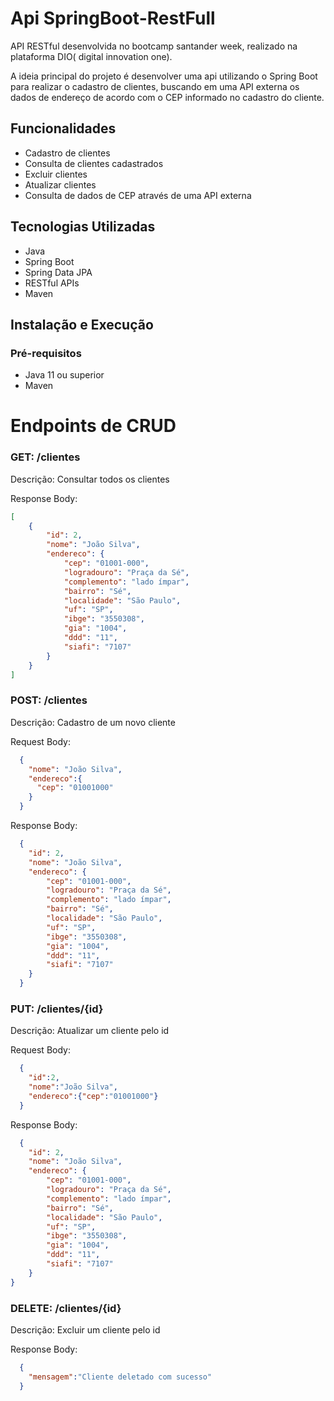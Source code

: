 # Api SpringBoot-RestFull

API RESTful desenvolvida no bootcamp santander week, realizado na plataforma DIO( digital innovation one).

A ideia principal do projeto é desenvolver uma api utilizando o Spring Boot para realizar o cadastro de clientes, buscando em uma API externa os dados de endereço de acordo com o CEP informado no cadastro do cliente.

## Funcionalidades

- Cadastro de clientes
- Consulta de clientes cadastrados
- Excluir clientes
- Atualizar clientes
- Consulta de dados de CEP através de uma API externa

## Tecnologias Utilizadas

- Java
- Spring Boot
- Spring Data JPA
- RESTful APIs
- Maven

## Instalação e Execução

### Pré-requisitos

- Java 11 ou superior
- Maven

# Endpoints de CRUD 

### GET: /clientes 

Descrição: Consultar todos os clientes

Response Body:
```json
[
    {
        "id": 2,
        "nome": "João Silva",
        "endereco": {
            "cep": "01001-000",
            "logradouro": "Praça da Sé",
            "complemento": "lado ímpar",
            "bairro": "Sé",
            "localidade": "São Paulo",
            "uf": "SP",
            "ibge": "3550308",
            "gia": "1004",
            "ddd": "11",
            "siafi": "7107"
        }
    }
]
```

### POST: /clientes

Descrição: Cadastro de um novo cliente

Request Body:
```json
  {
    "nome": "João Silva",
    "endereco":{
      "cep": "01001000"
    }
  }
```

Response Body:
```json
  {
    "id": 2,
    "nome": "João Silva",
    "endereco": {
        "cep": "01001-000",
        "logradouro": "Praça da Sé",
        "complemento": "lado ímpar",
        "bairro": "Sé",
        "localidade": "São Paulo",
        "uf": "SP",
        "ibge": "3550308",
        "gia": "1004",
        "ddd": "11",
        "siafi": "7107"
    }
  }
````

### PUT: /clientes/{id}

Descrição: Atualizar um cliente pelo id

 Request Body:
```json
  {
    "id":2,
    "nome":"João Silva",
    "endereco":{"cep":"01001000"}
  }
````
Response Body:
```json
  {
    "id": 2,
    "nome": "João Silva",
    "endereco": {
        "cep": "01001-000",
        "logradouro": "Praça da Sé",
        "complemento": "lado ímpar",
        "bairro": "Sé",
        "localidade": "São Paulo",
        "uf": "SP",
        "ibge": "3550308",
        "gia": "1004",
        "ddd": "11",
        "siafi": "7107"
    }
}
````

### DELETE: /clientes/{id}

Descrição: Excluir um cliente pelo id

Response Body:
```json
  {
    "mensagem":"Cliente deletado com sucesso"
  }
````
